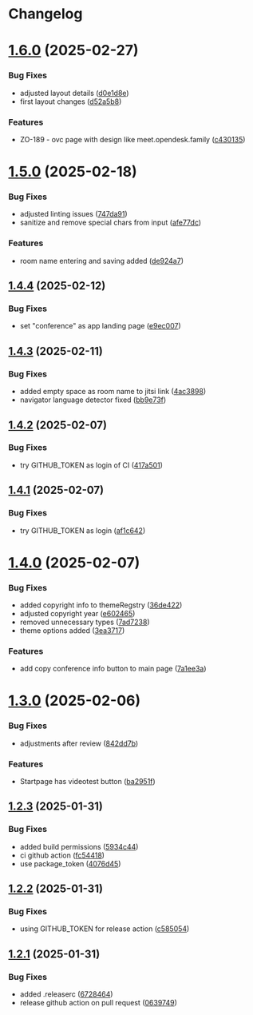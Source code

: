 # Changelog

# [1.6.0](https://github.com/nordeck/ovc-frontend/compare/v1.5.0...v1.6.0) (2025-02-27)


### Bug Fixes

* adjusted layout details ([d0e1d8e](https://github.com/nordeck/ovc-frontend/commit/d0e1d8e2aed37e14b47cc2b85a584581218dfd8c))
* first layout changes ([d52a5b8](https://github.com/nordeck/ovc-frontend/commit/d52a5b87e71a96dfd8325b547999d29009b2b939))


### Features

* ZO-189 - ovc page with design like meet.opendesk.family ([c430135](https://github.com/nordeck/ovc-frontend/commit/c4301352a46f330ed1272c3ec715af0951ca98b7))

# [1.5.0](https://github.com/nordeck/ovc-frontend/compare/v1.4.4...v1.5.0) (2025-02-18)


### Bug Fixes

* adjusted linting issues ([747da91](https://github.com/nordeck/ovc-frontend/commit/747da91c2ebe02b4c59f06f7b62d9d04bb7f1912))
* sanitize and remove special chars from input ([afe77dc](https://github.com/nordeck/ovc-frontend/commit/afe77dc64401b1af552ae43fb88c337da3a6e8c4))


### Features

* room name entering and saving added ([de924a7](https://github.com/nordeck/ovc-frontend/commit/de924a725a893a891bcd2cee6b5f84b2d3ed9698))

## [1.4.4](https://github.com/nordeck/ovc-frontend/compare/v1.4.3...v1.4.4) (2025-02-12)


### Bug Fixes

* set "conference" as app landing page ([e9ec007](https://github.com/nordeck/ovc-frontend/commit/e9ec00750306664e493f07823cb83cd8386f2c13))

## [1.4.3](https://github.com/nordeck/ovc-frontend/compare/v1.4.2...v1.4.3) (2025-02-11)


### Bug Fixes

* added empty space as room name to jitsi link ([4ac3898](https://github.com/nordeck/ovc-frontend/commit/4ac38989e55220b3987eea89824fe9b7646ede7e))
* navigator language detector fixed ([bb9e73f](https://github.com/nordeck/ovc-frontend/commit/bb9e73f01be12fc055adfd3d803ebddb90220c52))

## [1.4.2](https://github.com/nordeck/ovc-frontend/compare/v1.4.1...v1.4.2) (2025-02-07)


### Bug Fixes

* try GITHUB_TOKEN as login of CI ([417a501](https://github.com/nordeck/ovc-frontend/commit/417a5015e7362eb2b6ceb6a1f0135d1173bfcc2e))

## [1.4.1](https://github.com/nordeck/ovc-frontend/compare/v1.4.0...v1.4.1) (2025-02-07)


### Bug Fixes

* try GITHUB_TOKEN as login ([af1c642](https://github.com/nordeck/ovc-frontend/commit/af1c6422f7cbdaf639465a59ebdd6e84cceaeeb9))

# [1.4.0](https://github.com/nordeck/ovc-frontend/compare/v1.3.0...v1.4.0) (2025-02-07)


### Bug Fixes

* added copyright info to themeRegstry ([36de422](https://github.com/nordeck/ovc-frontend/commit/36de4222606d66eb7af2fe52d22fdc360bb42e02))
* adjusted copyright year ([e602465](https://github.com/nordeck/ovc-frontend/commit/e60246545114abc3c88b50b9b02cc8f8ed0dd511))
* removed unnecessary types ([7ad7238](https://github.com/nordeck/ovc-frontend/commit/7ad72380b7e2e933e881715d05f0020b4dc63ab1))
* theme options added ([3ea3717](https://github.com/nordeck/ovc-frontend/commit/3ea3717c3e7f10fc4b593d173817c393ab9f8527))


### Features

* add copy conference info button to main page ([7a1ee3a](https://github.com/nordeck/ovc-frontend/commit/7a1ee3a3a855e9ce453804b3a0ca33512257dfe1))

# [1.3.0](https://github.com/nordeck/ovc-frontend/compare/v1.2.3...v1.3.0) (2025-02-06)


### Bug Fixes

* adjustments after review ([842dd7b](https://github.com/nordeck/ovc-frontend/commit/842dd7b40565aaaf83c441e8ad94896d48a49588))


### Features

* Startpage has videotest button ([ba2951f](https://github.com/nordeck/ovc-frontend/commit/ba2951faff75160ffb55afdca208ac756db41047))

## [1.2.3](https://github.com/nordeck/ovc-frontend/compare/v1.2.2...v1.2.3) (2025-01-31)


### Bug Fixes

* added  build permissions ([5934c44](https://github.com/nordeck/ovc-frontend/commit/5934c44776750034d00584632d9aec74aebd1b41))
* ci github action ([fc54418](https://github.com/nordeck/ovc-frontend/commit/fc544185721d2ab4dc0be661489c283ac32c3ed6))
* use package_token ([4076d45](https://github.com/nordeck/ovc-frontend/commit/4076d45d9de706ef9866fb5f411fdf4c07e58d09))

## [1.2.2](https://github.com/nordeck/ovc-frontend/compare/v1.2.1...v1.2.2) (2025-01-31)


### Bug Fixes

* using GITHUB_TOKEN for release action ([c585054](https://github.com/nordeck/ovc-frontend/commit/c585054fb421f97c81a956c38246a054e07c505c))

## [1.2.1](https://github.com/nordeck/ovc-frontend/compare/v1.2.0...v1.2.1) (2025-01-31)


### Bug Fixes

* added .releaserc ([6728464](https://github.com/nordeck/ovc-frontend/commit/6728464556f6da6138f4ce98fe2d4ee29fec4649))
* release github action on pull request ([0639749](https://github.com/nordeck/ovc-frontend/commit/0639749634ea445730c02864a5d49fa9a5c6c140))

